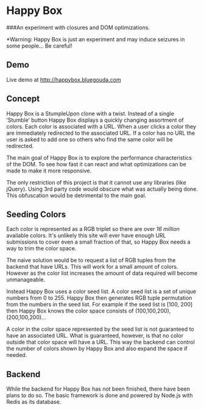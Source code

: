 Happy Box
=========
###An experiment with closures and DOM optimizations.

*Warning: Happy Box is just an experiment and may induce seizures in some people... Be careful!

Demo
----
Live demo at http://happybox.bluegouda.com

Concept
-------
Happy Box is a StumpleUpon clone with a twist. Instead of a single ‘Stumble’ button Happy Box displays a quickly changing assortment of colors. Each color is associated with a URL. When a user clicks a color they are immediately redirected to the associated URL. If a color has no URL the user is asked to add one so others who find the same color will be redirected. 

The main goal of Happy Box is to explore the performance characteristics of the DOM. To see how fast it can react and what optimizations can be made to make it more responsive.

The only restriction of this project is that it cannot use any libraries (like jQuery). Using 3rd party code would obscure what was actually being done. This obfuscation would be detrimental to the main goal.

Seeding Colors
--------------
Each color is represented as a RGB triplet so there are over *16 million* available colors. It's unlikely this site will ever have enough URL submissions to cover even a small fraction of that, so Happy Box needs a way to trim the color space.

The naive solution would be to request a list of RGB tuples from the backend that have URLs. This will work for a small amount of colors. However as the color list increases the amount of data required will become unmanageable.

Instead Happy Box uses a color seed list. A color seed list is a set of unique numbers from 0 to 255. Happy Box then generates RGB tuple permutation from the numbers in the seed list. For example if the seed list is [100, 200] then Happy Box knows the color space consists of (100,100,200), (200,100,200)...

A color in the color space represented by the seed list is not guaranteed to have an associated URL. What is guaranteed, however, is that no color outside that color space will have a URL. This way the backend can control the number of colors shown by Happy Box and also expand the space if needed.

Backend
-------
While the backend for Happy Box has not been finished, there have been plans to do so. The basic framework is done and powered by Node.js with Redis as its database.
